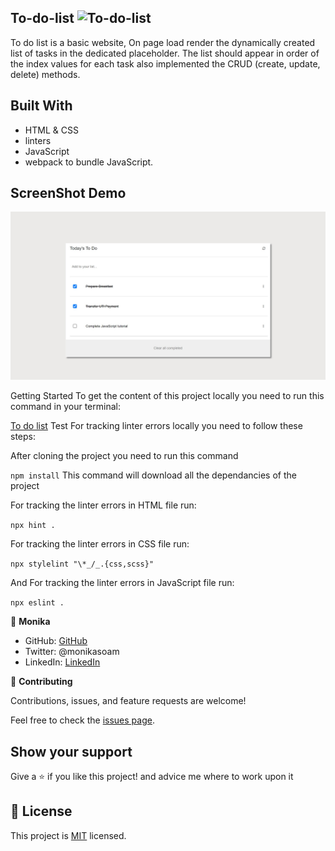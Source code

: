 ## To-do-list ![To-do-list](https://img.shields.io/badge/Microverse-blueviolet)


To do list is a basic website, On page load render the dynamically created list of tasks in the dedicated placeholder. The list should appear in order of the index values for each task also implemented the CRUD (create, update, delete) methods.


## Built With

- HTML & CSS
- linters
- JavaScript
- webpack to bundle JavaScript.




## ScreenShot Demo
![AddBook Page](./images/homePage.png)


Getting Started
To get the content of this project locally you need to run this command in your terminal:

[To do list](https://github.com/monika-soam/To-do-list)
Test For tracking linter errors locally you need to follow these steps:

After cloning the project you need to run this command

`npm install` This command will download all the dependancies of the project

For tracking the linter errors in HTML file run:

`npx hint .`

For tracking the linter errors in CSS file run:

`npx stylelint "\*_/_.{css,scss}"`

And For tracking the linter errors in JavaScript file run:

`npx eslint .`

 


👤 **Monika**

- GitHub: [GitHub](https://github.com/monika-soam)
- Twitter: @monikasoam
- LinkedIn: [LinkedIn](linkedin.com/in/monika-soam-✓-16b59925)




🤝 **Contributing**

Contributions, issues, and feature requests are welcome!

Feel free to check the [issues page](https://github.com/monika-soam/My-Awesome-books/issues).

## Show your support

Give a ⭐️ if you like this project! and advice me where to work upon it


## 📝 License

This project is [MIT](./MIT.md) licensed.

